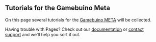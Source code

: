 ## Tutorials for the Gamebuino Meta

On this page several tutorials for the [Gamebuino META](https://gamebuino.com/) will be collected.






Having trouble with Pages? Check out our [documentation](https://help.github.com/categories/github-pages-basics/) or [contact support](https://github.com/contact) and we’ll help you sort it out.
